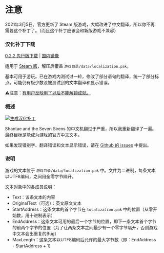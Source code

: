 # 注意

2021年3月5日，官方更新了 Steam 版游戏，大幅改进了中文翻译，所以你不再需要这个补丁了。（而且这个补丁应该会和新版游戏不兼容）

### 汉化补丁下载

[0.2.2 先行版下载](https://github.com/JasonWei512/Shantae-and-the-Seven-Sirens-Chinese-Retranslation-Project/releases/download/0.2.2/localization.pak.zip) | [国内镜像](http://github.strcpy.cn/JasonWei512/Shantae-and-the-Seven-Sirens-Chinese-Retranslation-Project/releases/download/0.2.2/localization.pak.zip)

适用于 [Steam 版](https://store.steampowered.com/app/1191630/Shantae_and_the_Seven_Sirens/)，解压后覆盖 ```游戏目录/data/localization.pak```。

基本可用于游玩。已在游戏内测试过一轮，修改了部分语句的翻译，统一了部分标点。可能仍有极少数没被测试到的文本翻译和显示错误。

⚠注意：[有用户反映用了以后不能解锁成就。](https://github.com/JasonWei512/Shantae-and-the-Seven-Sirens-Chinese-Retranslation-Project/issues/3)

### 概述

[![生成汉化补丁](https://github.com/JasonWei512/Shantae-and-the-Seven-Sirens-Chinese-Retranslation-Project/workflows/%E7%94%9F%E6%88%90%E6%B1%89%E5%8C%96%E8%A1%A5%E4%B8%81%E3%80%80%E3%80%80/badge.svg)](https://github.com/JasonWei512/Shantae-and-the-Seven-Sirens-Chinese-Retranslation-Project/actions?query=workflow%3A%E7%94%9F%E6%88%90%E6%B1%89%E5%8C%96%E8%A1%A5%E4%B8%81%E3%80%80%E3%80%80)

Shantae and the Seven Sirens 的中文机翻过于严重，所以我重新翻译了一遍。最终目标是能成为游戏的官方中文文本。

如果发现错别字、翻译错误和文本显示错误，请在 [Github 的 issues](https://github.com/JasonWei512/Shantae-and-the-Seven-Sirens-Chinese-Retranslation-Project/issues) 中提出。

### 说明

游戏的文本位于 ```游戏目录/data/localization.pak``` 中。文件为二进制，每条文本以UTF8编码，之间用全零字节隔开。

文本对象中的各成员说明：
- Text：该条文本的内容
- OriginalText（可选）：英文原文文本
- StartAddress：这条文本的首个字节在 ```localization.pak``` 中的位置（从零开始数，用十进制表示）
- EndAddress：这条文本可用的最后一个字节的位置，即下一条文本首个字节的前两个字节的位置（为了让两条文本之间最少有一个零字节隔开，否则游戏中文本会出重复的Bug）
- MaxLength：这条文本以UTF8编码后允许的最大字节数（即：EndAddress - StartAddress + 1）
